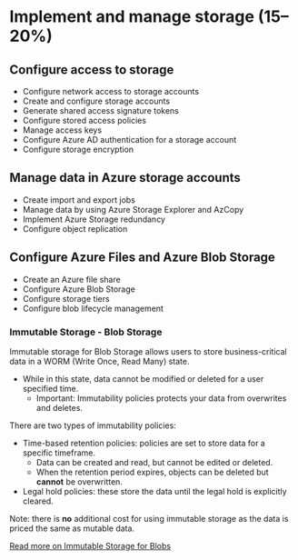 # Implement and manage storage (15–20%)

## Configure access to storage

- Configure network access to storage accounts
- Create and configure storage accounts
- Generate shared access signature tokens
- Configure stored access policies
- Manage access keys
- Configure Azure AD authentication for a storage account
- Configure storage encryption

## Manage data in Azure storage accounts

- Create import and export jobs
- Manage data by using Azure Storage Explorer and AzCopy
- Implement Azure Storage redundancy
- Configure object replication

## Configure Azure Files and Azure Blob Storage

- Create an Azure file share
- Configure Azure Blob Storage
- Configure storage tiers
- Configure blob lifecycle management


### Immutable Storage - Blob Storage

Immutable storage for Blob Storage allows users to store business-critical data in a WORM (Write Once, Read Many) state.
- While in this state, data cannot be modified or deleted for a user specified time.
  - Important: Immutability policies protects your data from overwrites and deletes.
 
There are two types of immutability policies:
- Time-based retention policies: policies are set to store data for a specific timeframe.
  - Data can be created and read, but cannot be edited or deleted.
  - When the retention period expires, objects can be deleted but **cannot** be overwritten.
- Legal hold policies: these store the data until the legal hold is explicitly cleared.

Note: there is **no** additional cost for using immutable storage as the data is priced the same as mutable data.

[Read more on Immutable Storage for Blobs](https://learn.microsoft.com/en-us/azure/storage/blobs/immutable-storage-overview?tabs=azure-portal)
